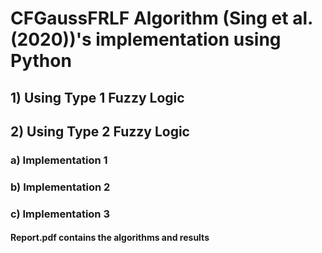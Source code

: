 # CFGaussFRLF Algorithm (Sing et al. (2020))'s implementation using Python
## 1) Using Type 1 Fuzzy Logic

## 2) Using Type 2 Fuzzy Logic
### a) Implementation 1
### b) Implementation 2
### c) Implementation 3

#### Report.pdf contains the algorithms and results

